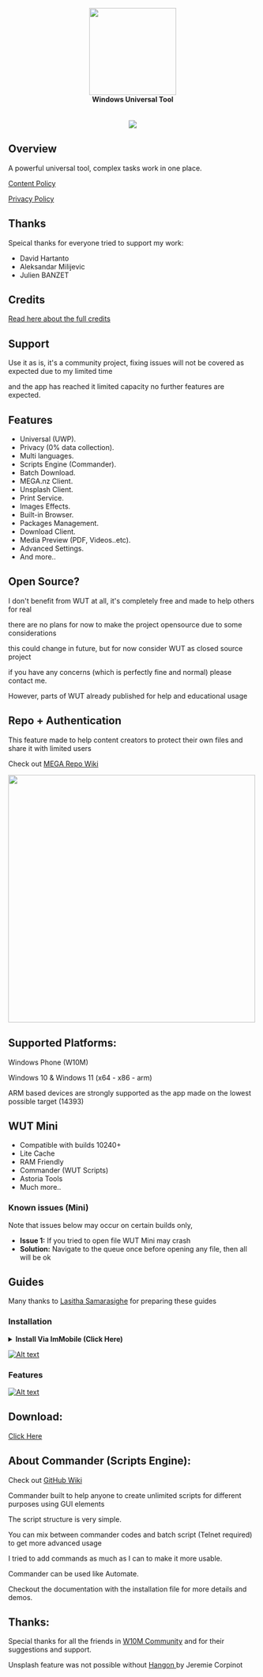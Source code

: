 <p align="center">
  <img src="assets/img/logo.png" width="176"><br>
  <b>Windows Universal Tool</b><br>
  <br><br>
  <img src="assets/img/screen.jpg"><br>
</p>

## Overview

A powerful universal tool, complex tasks work in one place.

<a href="https://github.com/basharast/wut/wiki/Content">Content Policy</a>

<a href="https://github.com/basharast/wut/wiki/Privacy">Privacy Policy</a>

## Thanks

Speical thanks for everyone tried to support my work:
- David Hartanto
- Aleksandar Milijevic
- Julien BANZET

## Credits

[Read here about the full credits](https://github.com/basharast/wut/wiki/Credits)

## Support

Use it as is, it's a community project, fixing issues will not be covered as expected due to my limited time

and the app has reached it limited capacity no further features are expected.


## Features

- Universal (UWP).
- Privacy (0% data collection).
- Multi languages.
- Scripts Engine (Commander).
- Batch Download.
- MEGA.nz Client.
- Unsplash Client.
- Print Service.
- Images Effects.
- Built-in Browser.
- Packages Management.
- Download Client.
- Media Preview (PDF, Videos..etc).
- Advanced Settings.
- And more..

## Open Source?

I don't benefit from WUT at all, it's completely free and made to help others for real

there are no plans for now to make the project opensource due to some considerations

this could change in future, but for now consider WUT as closed source project

if you have any concerns (which is perfectly fine and normal) please contact me.

However, parts of WUT already published for help and educational usage


## Repo + Authentication

This feature made to help content creators to protect their own files and share it with limited users

Check out <a href="https://github.com/basharast/wut/wiki/Mega-Repo">MEGA Repo Wiki</a>

<img src="https://user-images.githubusercontent.com/3244951/187730675-83997527-452a-4403-a398-7d2fa6927c43.jpg" width="500"/>


## Supported Platforms:

Windows Phone (W10M)

Windows 10 & Windows 11 (x64 - x86 - arm)

ARM based devices are strongly supported as the app made on the lowest possible target (14393)

## WUT Mini

- Compatible with builds 10240+
- Lite Cache
- RAM Friendly
- Commander (WUT Scripts)
- Astoria Tools
- Much more..

### Known issues (Mini)
Note that issues below may occur on certain builds only,
- **Issue 1:** If you tried to open file WUT Mini may crash
- **Solution:** Navigate to the queue once before opening any file, then all will be ok


## Guides

Many thanks to [Lasitha Samarasighe](https://www.t.me/Lasitha_S) for preparing these guides

### Installation
<details>
  <summary><strong>Install Via ImMobile (Click Here)</strong></summary>
  <br>

https://github.com/user-attachments/assets/d4e24972-cc46-4195-b847-72cf5d72d20c


</details>

[![Alt text](https://img.youtube.com/vi/gwEjgnBck-A/0.jpg)](https://www.youtube.com/watch?v=gwEjgnBck-A)


### Features 
[![Alt text](https://img.youtube.com/vi/pGwtzEpE-nU/0.jpg)](https://www.youtube.com/watch?v=pGwtzEpE-nU)


## Download:

<a href="https://github.com/basharast/wut/releases/latest">Click Here</a>


## About Commander (Scripts Engine):

Check out <a href="https://github.com/basharast/wut/wiki">GitHub Wiki</a>

Commander built to help anyone to create unlimited scripts for different purposes using GUI elements

The script structure is very simple.

You can mix between commander codes and batch script (Telnet required) to get more advanced usage

I tried to add commands as much as I can to make it more usable.

Commander can be used like Automate.

Checkout the documentation with the installation file for more details and demos.


## Thanks:

Special thanks for all the friends in <a href="https://t.me/Windows10Phone">W10M Community</a> and for their suggestions and support.

Unsplash feature was not possible without [Hangon ](https://github.com/rootasjey/Hangon) by Jeremie Corpinot 


